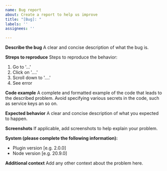 ```yaml
---
name: Bug report
about: Create a report to help us improve
title: "[Bug]: "
labels: ''
assignees: ''

---
```


**Describe the bug**
A clear and concise description of what the bug is.

**Streps to reproduce**
Steps to reproduce the behavior:
1. Go to '...'
2. Click on '....'
3. Scroll down to '....'
4. See error

**Code example**
A complete and formatted example of the code that leads to the described problem.
Avoid specifying various secrets in the code, such as service keys an so on.

**Expected behavior**
A clear and concise description of what you expected to happen.

**Screenshots**
If applicable, add screenshots to help explain your problem.

**System (please complete the following information):**
 - Plugin version [e.g. 2.0.0]
 - Node version [e.g. 20.9.0]

**Additional context**
Add any other context about the problem here.
